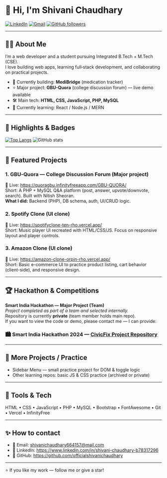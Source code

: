 # 👋 Hi, I'm Shivani Chaudhary

[![LinkedIn](https://img.shields.io/badge/LinkedIn-0077B5?style=flat&logo=linkedin&logoColor=white)](https://www.linkedin.com/in/shivani-chaudhary-b78317296)
[![Gmail](https://img.shields.io/badge/Gmail-D14836?style=flat&logo=gmail&logoColor=white)](mailto:shivanichaudhary664157@mail.com)
[![GitHub followers](https://img.shields.io/github/followers/officialshivanichaudhary?label=Follow&style=social)](https://github.com/officialshivanichaudhary)

---

## 👩‍💻 About Me
I’m a web developer and a student pursuing Integrated B.Tech + M.Tech (CSE).  
I love building web apps, learning full‑stack development, and collaborating on practical projects.

- 🔭 Currently building: **MediBridge** (medication tracker)  
- ⭐ Major project: **GBU-Quora** (college discussion forum) — live demo available  
- 🛠️ Main tech: **HTML, CSS, JavaScript, PHP, MySQL**  
- 🌱 Currently learning: React / Node.js / MERN  

---

## 🚀 Highlights & Badges

[![Top Langs](https://github-readme-stats.vercel.app/api/top-langs/?username=officialshivanichaudhary&layout=compact&title_color=ffffff&text_color=dddddd&bg_color=0d1117)](https://github.com/officialshivanichaudhary)
![GitHub stats](https://github-readme-stats.vercel.app/api?username=officialshivanichaudhary&show_icons=true&theme=tokyonight)

---

## 🔭 Featured Projects

### 1. **GBU‑Quora** — College Discussion Forum (Major project)  
🔗 Live: https://quoragbu.infinityfreeapp.com/GBU-QUORA/  
Short: A PHP + MySQL Q&A platform (post, answer, upvote/downvote, search). Built with Nitish Sheoran.  
**What I did:** Backend (PHP), DB schema, auth, UI/CRUD logic.

### 2. **Spotify Clone** (UI clone)  
🔗 Live: https://spotifyclone-ten-rho.vercel.app/  
Short: Music player UI recreated with HTML/CSS/JS. Focus on responsive layout and player controls.

### 3. **Amazon Clone** (UI clone)  
🔗 Live: https://amazon-clone-orpin-rho.vercel.app/  
Short: Basic e-commerce UI to practice product listing, cart behavior (client-side), and responsive design.

---

## 🏆 Hackathon & Competitions

**Smart India Hackathon — Major Project (Team)**  
_Project completed as part of a team and selected internally._  
Repository is currently **private** (team member holds main repo).  
If you want to view the code or demo, please contact me — I can provide:

### 🏙️ Smart India Hackathon 2024 — [CivicFix Project Repository](https://github.com/officialshivanichaudhary/SIH2025-showcase)


---

## 📂 More Projects / Practice
- Sidebar Menu — small practice project for DOM & toggle logic  
- Other learning repos: basic JS & CSS practice (archived or private)

---

## 🧰 Tools & Tech
HTML • CSS • JavaScript • PHP • MySQL • Bootstrap • FontAwesome • Git • Vercel • InfinityFree

---

## ✨ How to contact
- 📧 Email: shivanichaudhary664157@mail.com  
- 🔗 LinkedIn: https://www.linkedin.com/in/shivani-chaudhary-b78317296  
- 🐙 GitHub: https://github.com/officialshivanichaudhary

---

⭐ If you like my work — follow me or give a star!
